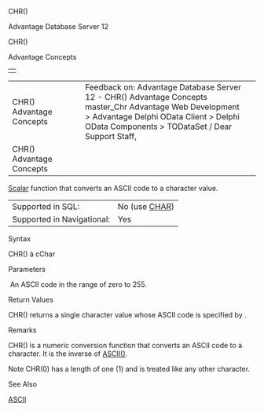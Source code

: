 CHR()




Advantage Database Server 12  

CHR()

Advantage Concepts

|  |
| --- |
|  |

|  |  |  |  |  |
| --- | --- | --- | --- | --- |
| CHR()  Advantage Concepts |  |  | Feedback on: Advantage Database Server 12 - CHR() Advantage Concepts master\_Chr Advantage Web Development > Advantage Delphi OData Client > Delphi OData Components > TODataSet / Dear Support Staff, |  |
| CHR()  Advantage Concepts |  |  |  |  |

[Scalar](master_supported_scalar_functions.htm) function that converts an ASCII code to a character value.

|  |  |
| --- | --- |
| Supported in SQL: | No (use [CHAR](master_char.htm)) |
| Supported in Navigational: | Yes |

Syntax

CHR(<nCode>) à cChar

Parameters

<nCode>  An ASCII code in the range of zero to 255.

Return Values

CHR() returns a single character value whose ASCII code is specified by <nCode>.

Remarks

CHR() is a numeric conversion function that converts an ASCII code to a character. It is the inverse of [ASCII()](master_ascii.htm).

Note CHR(0) has a length of one (1) and is treated like any other character.

See Also

[ASCII](master_ascii.htm)